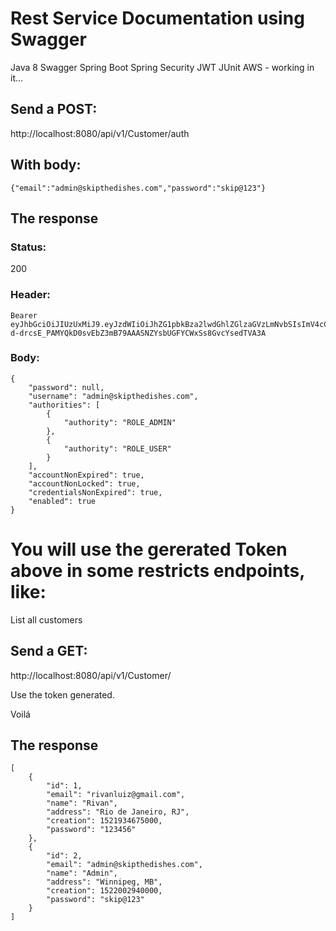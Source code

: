 # Rest Service Documentation using Swagger

Java 8
Swagger
Spring Boot
Spring Security
JWT
JUnit
AWS - working in it...


## Send a POST:
http://localhost:8080/api/v1/Customer/auth

## With body:
```
{"email":"admin@skipthedishes.com","password":"skip@123"}
```
## The response

### Status:
200

### Header:
```
Bearer eyJhbGciOiJIUzUxMiJ9.eyJzdWIiOiJhZG1pbkBza2lwdGhlZGlzaGVzLmNvbSIsImV4cCI6MTUyMjAzNDczNn0.qLcdfCqmjsArJaV9rikSByZ5ENq8-d-drcsE_PAMYQkD0svEbZ3mB79AAASNZYsbUGFYCWxSs8GvcYsedTVA3A
```
### Body:
```
{
    "password": null,
    "username": "admin@skipthedishes.com",
    "authorities": [
        {
            "authority": "ROLE_ADMIN"
        },
        {
            "authority": "ROLE_USER"
        }
    ],
    "accountNonExpired": true,
    "accountNonLocked": true,
    "credentialsNonExpired": true,
    "enabled": true
}
```
# You will use the gererated Token above in some restricts endpoints, like:

List all customers

## Send a GET:
http://localhost:8080/api/v1/Customer/

Use the token generated.


Voilá
## The response
```
[
    {
        "id": 1,
        "email": "rivanluiz@gmail.com",
        "name": "Rivan",
        "address": "Rio de Janeiro, RJ",
        "creation": 1521934675000,
        "password": "123456"
    },
    {
        "id": 2,
        "email": "admin@skipthedishes.com",
        "name": "Admin",
        "address": "Winnipeg, MB",
        "creation": 1522002940000,
        "password": "skip@123"
    }
]
```
